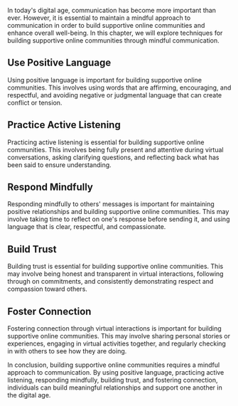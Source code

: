 
In today's digital age, communication has become more important than ever. However, it is essential to maintain a mindful approach to communication in order to build supportive online communities and enhance overall well-being. In this chapter, we will explore techniques for building supportive online communities through mindful communication.

Use Positive Language
---------------------

Using positive language is important for building supportive online communities. This involves using words that are affirming, encouraging, and respectful, and avoiding negative or judgmental language that can create conflict or tension.

Practice Active Listening
-------------------------

Practicing active listening is essential for building supportive online communities. This involves being fully present and attentive during virtual conversations, asking clarifying questions, and reflecting back what has been said to ensure understanding.

Respond Mindfully
-----------------

Responding mindfully to others' messages is important for maintaining positive relationships and building supportive online communities. This may involve taking time to reflect on one's response before sending it, and using language that is clear, respectful, and compassionate.

Build Trust
-----------

Building trust is essential for building supportive online communities. This may involve being honest and transparent in virtual interactions, following through on commitments, and consistently demonstrating respect and compassion toward others.

Foster Connection
-----------------

Fostering connection through virtual interactions is important for building supportive online communities. This may involve sharing personal stories or experiences, engaging in virtual activities together, and regularly checking in with others to see how they are doing.

In conclusion, building supportive online communities requires a mindful approach to communication. By using positive language, practicing active listening, responding mindfully, building trust, and fostering connection, individuals can build meaningful relationships and support one another in the digital age.
